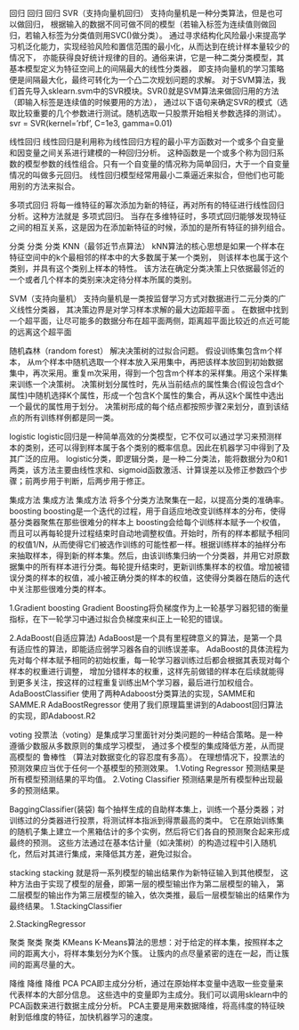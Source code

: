 回归 回归 回归
SVR（支持向量机回归）
支持向量机是一种分类算法，但是也可以做回归，
根据输入的数据不同可做不同的模型（若输入标签为连续值则做回归，若输入标签为分类值则用SVC()做分类）。
通过寻求结构化风险最小来提高学习机泛化能力，实现经验风险和置信范围的最小化，从而达到在统计样本量较少的情况下，
亦能获得良好统计规律的目的。通俗来讲，它是一种二类分类模型，其基本模型定义为特征空间上的间隔最大的线性分类器，
即支持向量机的学习策略便是间隔最大化，最终可转化为一个凸二次规划问题的求解。
对于SVM算法，我们首先导入sklearn.svm中的SVR模块。SVR()就是SVM算法来做回归用的方法（即输入标签是连续值的时候要用的方法），
通过以下语句来确定SVR的模式（选取比较重要的几个参数进行测试。随机选取一只股票开始相关参数选择的测试）。
svr = SVR(kernel=’rbf’, C=1e3, gamma=0.01)

线性回归
线性回归是利用称为线性回归方程的最小平方函数对一个或多个自变量和因变量之间关系进行建模的一种回归分析。
这种函数是一个或多个称为回归系数的模型参数的线性组合。只有一个自变量的情况称为简单回归，大于一个自变量情况的叫做多元回归。
线性回归模型经常用最小二乘逼近来拟合，但他们也可能用别的方法来拟合。

多项式回归
将每一维特征的幂次添加为新的特征，再对所有的特征进行线性回归分析。这种方法就是 多项式回归。
当存在多维特征时，多项式回归能够发现特征之间的相互关系，这是因为在添加新特征的时候，添加的是所有特征的排列组合。


分类 分类 分类
KNN（最邻近节点算法）
kNN算法的核心思想是如果一个样本在特征空间中的k个最相邻的样本中的大多数属于某一个类别，
则该样本也属于这个类别，并具有这个类别上样本的特性。
该方法在确定分类决策上只依据最邻近的一个或者几个样本的类别来决定待分样本所属的类别。

SVM（支持向量机）
支持向量机是一类按监督学习方式对数据进行二元分类的广义线性分类器，
其决策边界是对学习样本求解的最大边距超平面 。
在数据中找到一个超平面，让尽可能多的数据分布在超平面两侧，距离超平面比较近的点近可能的远离这个超平面

随机森林（random forest）
解决决策树的过拟合问题。
假设训练集包含m个样本，
从m个样本中随机选取一个样本放入采用集中，再把该样本放回到初始数据集中，再次采用。重复m次采用，得到一个包含m个样本的采样集。用这个采样集来训练一个决策树。
决策树划分属性时，先从当前结点的属性集合(假设包含d个属性)中随机选择K个属性，形成一个包含K个属性的集合，再从这k个属性中选出一个最优的属性用于划分。
决策树形成的每个结点都按照步骤2来划分，直到该结点的所有训练样例都是同一类。

logistic
logistic回归是一种简单高效的分类模型，它不仅可以通过学习来预测样本的类别，还可以得到样本属于各个类别的概率信息。因此在机器学习中得到了及其广泛的应用。
logistic分类，即逻辑分类，是一种二分类法，能将数据分为0和1两类，该方法主要由线性求和、sigmoid函数激活、计算误差以及修正参数四个步骤；前两步用于判断，后两步用于修正。


集成方法 集成方法 集成方法
将多个分类方法聚集在一起，以提高分类的准确率。
boosting 
boosting是一个迭代的过程，用于自适应地改变训练样本的分布，使得基分类器聚焦在那些很难分的样本上
boosting会给每个训练样本赋予一个权值，而且可以再每轮提升过程结束时自动地调整权值。开始时，所有的样本都赋予相同的权值1/N，从而使得它们被选作训练的可能性都一样。根据训练样本的抽样分布来抽取样本，得到新的样本集。然后，由该训练集归纳一个分类器，并用它对原数据集中的所有样本进行分类。每轮提升结束时，更新训练集样本的权值。增加被错误分类的样本的权值，减小被正确分类的样本的权值，这使得分类器在随后的迭代中关注那些很难分类的样本。


1.Gradient boosting
Gradient Boosting将负梯度作为上一轮基学习器犯错的衡量指标，在下一轮学习中通过拟合负梯度来纠正上一轮犯的错误。

2.AdaBoost(自适应算法)
AdaBoost是一个具有里程碑意义的算法，是第一个具有适应性的算法，即能适应弱学习器各自的训练误差率。
AdaBoost的具体流程为先对每个样本赋予相同的初始权重，每一轮学习器训练过后都会根据其表现对每个样本的权重进行调整，
增加分错样本的权重，这样先前做错的样本在后续就能得到更多关注，按这样的过程重复训练出M个学习器，最后进行加权组合。
AdaBoostClassifier
使用了两种Adaboost分类算法的实现，SAMME和SAMME.R
AdaBoostRegressor
使用了我们原理篇里讲到的Adaboost回归算法的实现，即Adaboost.R2

voting
投票法（voting）是集成学习里面针对分类问题的一种结合策略。是一种遵循少数服从多数原则的集成学习模型，
通过多个模型的集成降低方差，从而提高模型的 鲁棒性 （算法对数据变化的容忍度有多高）。
在理想情况下，投票法的预测效果应当优于任何一个基模型的预测效果。
1.Voting Regressor
预测结果是所有模型预测结果的平均值。
2.Voting Classifier
预测结果是所有模型种出现最多的预测结果。

BaggingClassifier(装袋)
每个抽样生成的自助样本集上，训练一个基分类器；对训练过的分类器进行投票，将测试样本指派到得票最高的类中。
它在原始训练集的随机子集上建立一个黑箱估计的多个实例，然后将它们各自的预测聚合起来形成最终的预测。
这些方法通过在基本估计量（如决策树）的构造过程中引入随机化，然后对其进行集成，来降低其方差，避免过拟合。

stacking
stacking 就是将一系列模型的输出结果作为新特征输入到其他模型，
这种方法由于实现了模型的层叠，即第一层的模型输出作为第二层模型的输入，
第二层模型的输出作为第三层模型的输入，依次类推，最后一层模型输出的结果作为最终结果。
1.StackingClassifier

2.StackingRegressor


聚类 聚类 聚类
KMeans
K-Means算法的思想：对于给定的样本集，按照样本之间的距离大小，将样本集划分为K个簇。
让簇内的点尽量紧密的连在一起，而让簇间的距离尽量的大。


降维 降维 降维
PCA
PCA即主成分分析，通过在原始样本变量中选取一些变量来代表样本的大部分信息。
这些选中的变量即为主成分。我们可以调用sklearn中的PCA函数来进行数据主成分分析。
PCA主要是用来数据降维，将高纬度的特征映射到低维度的特征，加快机器学习的速度。